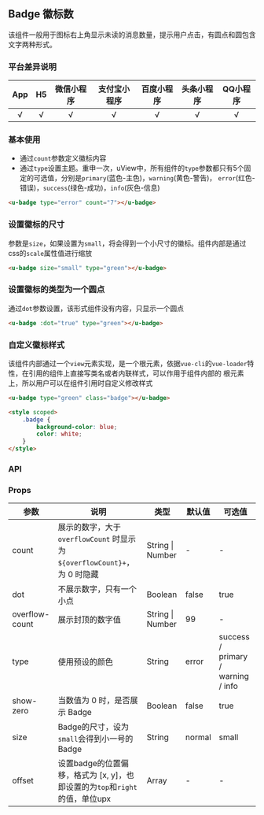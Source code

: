 ## Badge 徽标数
该组件一般用于图标右上角显示未读的消息数量，提示用户点击，有圆点和圆包含文字两种形式。

### 平台差异说明

|App|H5|微信小程序|支付宝小程序|百度小程序|头条小程序|QQ小程序|
|:-:|:-:|:-:|:-:|:-:|:-:|:-:|
|√|√|√|√|√|√|√|

### 基本使用

- 通过`count`参数定义徽标内容
- 通过`type`设置主题。重申一次，uView中，所有组件的`type`参数都只有5个固定的可选值，分别是`primary`(蓝色-主色)，`warning`(黄色-警告)，
`error`(红色-错误)，`success`(绿色-成功)，`info`(灰色-信息)

```html
<u-badge type="error" count="7"></u-badge>
```

### 设置徽标的尺寸

参数是`size`，如果设置为`small`，将会得到一个小尺寸的徽标。组件内部是通过css的`scale`属性值进行缩放

```html
<u-badge size="small" type="green"></u-badge>
```

### 设置徽标的类型为一个圆点

通过`dot`参数设置，该形式组件没有内容，只显示一个圆点

```html
<u-badge :dot="true" type="green"></u-badge>
```

### 自定义徽标样式

该组件内部通过一个`view`元素实现，是一个根元素，依据`vue-cli`的`vue-loader`特性，在引用的组件上直接写类名或者内联样式，可以作用于组件内部的
根元素上，所以用户可以在组件引用时自定义修改样式 

```html
<u-badge type="green" class="badge"></u-badge>

<style scoped>
	.badge {
		background-color: blue;
		color: white;
	}
</style>
```

### API

### Props

| 参数          | 说明            | 类型            | 默认值             |  可选值   |
|-------------  |---------------- |---------------|------------------ |-------- |
| count | 展示的数字，大于 `overflowCount` 时显示为 `${overflowCount}+`，为 0 时隐藏  | String \| Number | - | - |
| dot | 不展示数字，只有一个小点 | Boolean  | false | true |
| overflow-count | 展示封顶的数字值 | String \| Number  | 99 | - |
| type | 使用预设的颜色 | String  | error | success / primary / warning / info |
| show-zero | 当数值为 0 时，是否展示 Badge | Boolean  | false | true |
| size | Badge的尺寸，设为`small`会得到小一号的Badge | String  | normal | small |
| offset | 设置badge的位置偏移，格式为 [x, y]，也即设置的为`top`和`right`的值，单位upx | Array | - | - |


